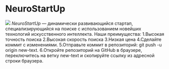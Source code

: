 # NeuroStartUp
![](https://netology-code.github.io/git-homeworks/introduction/assets/logo.png)
*NeuroStartUp* — динамически развивающийся стартап, специализирующийся на поиске с использованием новейших технологий искусственного интеллекта.
Наши преимущества:
1.Высокая точность поиска
2.Высокая скорость поиска
3.Низкая цена
4.Сделайте коммит с изменениями.
5.Отправьте коммит в репозиторий: git push -u origin new-text.
6.Откройте репозиторий на GitHub в браузере, переключитесь на ветку new-text и скопируйте ссылку из адресной строки браузера.